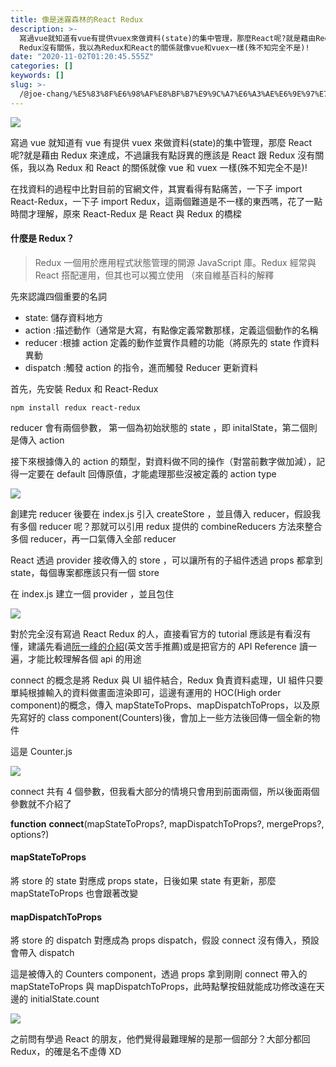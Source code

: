 ```yaml
---
title: 像是迷霧森林的React Redux
description: >-
  寫過vue就知道有vue有提供vuex來做資料(state)的集中管理，那麼React呢?就是藉由Redux來達成，不過讓我有點訝異的應該是React 跟
  Redux沒有關係，我以為Redux和React的關係就像vue和vuex一樣(殊不知完全不是)!
date: "2020-11-02T01:20:45.555Z"
categories: []
keywords: []
slug: >-
  /@joe-chang/%E5%83%8F%E6%98%AF%E8%BF%B7%E9%9C%A7%E6%A3%AE%E6%9E%97%E7%9A%84react-redux-4c892ffe4c4a
---
```


![](./img/1__r39WdqeIKNCB3zpgB5__PCA.jpeg)

寫過 vue 就知道有 vue 有提供 vuex 來做資料(state)的集中管理，那麼 React 呢?就是藉由 Redux 來達成，不過讓我有點訝異的應該是 React 跟 Redux 沒有關係，我以為 Redux 和 React 的關係就像 vue 和 vuex 一樣(殊不知完全不是)!

在找資料的過程中比對目前的官網文件，其實看得有點痛苦，一下子 import React-Redux，一下子 import Redux，這兩個難道是不一樣的東西嗎，花了一點時間才理解，原來 React-Redux 是 React 與 Redux 的橋樑

#### 什麼是 Redux？

> Redux 一個用於應用程式狀態管理的開源 JavaScript 庫。Redux 經常與 React 搭配運用，但其也可以獨立使用 （來自維基百科的解釋

先來認識四個重要的名詞

- state: 儲存資料地方
- action :描述動作（通常是大寫，有點像定義常數那樣，定義這個動作的名稱
- reducer :根據 action 定義的動作並實作具體的功能（將原先的 state 作資料異動
- dispatch :觸發 action 的指令，進而觸發 Reducer 更新資料

首先，先安裝 Redux 和 React-Redux

```
npm install redux react-redux
```

reducer 會有兩個參數， 第一個為初始狀態的 state ，即 initalState，第二個則是傳入 action

接下來根據傳入的 action 的類型，對資料做不同的操作（對當前數字做加減），記得一定要在 default 回傳原值，才能處理那些沒被定義的 action type

![](./img/1__50288MQ04Ir__n137St3T8w.png)

創建完 reducer 後要在 index.js 引入 createStore ，並且傳入 reducer，假設我有多個 reducer 呢？那就可以引用 redux 提供的 combineReducers 方法來整合多個 reducer，再一口氣傳入全部 reducer

React 透過 provider 接收傳入的 store ，可以讓所有的子組件透過 props 都拿到 state，每個專案都應該只有一個 store

在 index.js 建立一個 provider ，並且包住<App/>

![](./img/1__9M2IbbimRsj5CBxxd6GHZQ.png)

對於完全沒有寫過 React Redux 的人，直接看官方的 tutorial 應該是有看沒有懂，建議先看過[阮一峰的介紹](https://www.ruanyifeng.com/blog/2016/09/redux_tutorial_part_three_react-redux.html)(英文苦手推薦)或是把官方的 API Reference 讀一遍，才能比較理解各個 api 的用途

connect 的概念是將 Redux 與 UI 組件結合，Redux 負責資料處理，UI 組件只要單純根據輸入的資料做畫面渲染即可，這邊有運用的 HOC(High order component)的概念，傳入 mapStateToProps、mapDispatchToProps，以及原先寫好的 class component(Counters)後，會加上一些方法後回傳一個全新的物件

這是 Counter.js

![](./img/1__0jIluWd__mcnpw7jqpJb8Cg.png)

connect 共有 4 個參數，但我看大部分的情境只會用到前面兩個，所以後面兩個參數就不介紹了

**function** **connect**(mapStateToProps?, mapDispatchToProps?, mergeProps?, options?)

#### mapStateToProps

將 store 的 state 對應成 props state，日後如果 state 有更新，那麼 mapStateToProps 也會跟著改變

#### mapDispatchToProps

將 store 的 dispatch 對應成為 props dispatch，假設 connect 沒有傳入，預設會帶入 dispatch

這是被傳入的 Counters component，透過 props 拿到剛剛 connect 帶入的 mapStateToProps 與 mapDispatchToProps，此時點擊按鈕就能成功修改遠在天邊的 initialState.count

![](./img/1__Fq3C7as79OhEl58okfZhWw.png)

之前問有學過 React 的朋友，他們覺得最難理解的是那一個部分？大部分都回 Redux，的確是名不虛傳 XD
